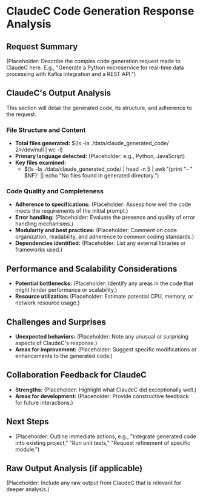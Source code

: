 # ClaudeC Code Generation Response Analysis

## Request Summary
(Placeholder: Describe the complex code generation request made to ClaudeC here. E.g., "Generate a Python microservice for real-time data processing with Kafka integration and a REST API.")

## ClaudeC's Output Analysis
This section will detail the generated code, its structure, and adherence to the request.

### File Structure and Content
- **Total files generated:** $(ls -la ./data/claude_generated_code/ 2>/dev/null | wc -l)
- **Primary language detected:** (Placeholder: e.g., Python, JavaScript)
- **Key files examined:**
    - $(ls -la ./data/claude_generated_code/ | head -n 5 | awk '{print "- " $NF}' || echo "No files found in generated directory.")

### Code Quality and Completeness
- **Adherence to specifications:** (Placeholder: Assess how well the code meets the requirements of the initial prompt.)
- **Error handling:** (Placeholder: Evaluate the presence and quality of error handling mechanisms.)
- **Modularity and best practices:** (Placeholder: Comment on code organization, readability, and adherence to common coding standards.)
- **Dependencies identified:** (Placeholder: List any external libraries or frameworks used.)

## Performance and Scalability Considerations
- **Potential bottlenecks:** (Placeholder: Identify any areas in the code that might hinder performance or scalability.)
- **Resource utilization:** (Placeholder: Estimate potential CPU, memory, or network resource usage.)

## Challenges and Surprises
- **Unexpected behaviors:** (Placeholder: Note any unusual or surprising aspects of ClaudeC's response.)
- **Areas for improvement:** (Placeholder: Suggest specific modifications or enhancements to the generated code.)

## Collaboration Feedback for ClaudeC
- **Strengths:** (Placeholder: Highlight what ClaudeC did exceptionally well.)
- **Areas for development:** (Placeholder: Provide constructive feedback for future interactions.)

## Next Steps
- (Placeholder: Outline immediate actions, e.g., "Integrate generated code into existing project," "Run unit tests," "Request refinement of specific module.")

## Raw Output Analysis (if applicable)
(Placeholder: Include any raw output from ClaudeC that is relevant for deeper analysis.)
